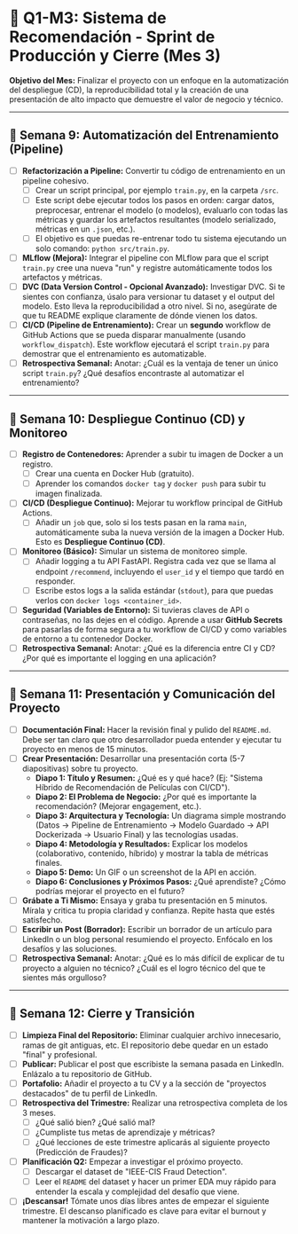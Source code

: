 # 🎯 Q1-M3: Sistema de Recomendación - Sprint de Producción y Cierre (Mes 3)

**Objetivo del Mes:** Finalizar el proyecto con un enfoque en la automatización del despliegue (CD), la reproducibilidad total y la creación de una presentación de alto impacto que demuestre el valor de negocio y técnico.

---

## 📌 Semana 9: Automatización del Entrenamiento (Pipeline)

*   [ ] **Refactorización a Pipeline:** Convertir tu código de entrenamiento en un pipeline cohesivo.
    *   [ ] Crear un script principal, por ejemplo `train.py`, en la carpeta `/src`.
    *   [ ] Este script debe ejecutar todos los pasos en orden: cargar datos, preprocesar, entrenar el modelo (o modelos), evaluarlo con todas las métricas y guardar los artefactos resultantes (modelo serializado, métricas en un `.json`, etc.).
    *   [ ] El objetivo es que puedas re-entrenar todo tu sistema ejecutando un solo comando: `python src/train.py`.
*   [ ] **MLflow (Mejora):** Integrar el pipeline con MLflow para que el script `train.py` cree una nueva "run" y registre automáticamente todos los artefactos y métricas.
*   [ ] **DVC (Data Version Control - Opcional Avanzado):** Investigar DVC. Si te sientes con confianza, úsalo para versionar tu dataset y el output del modelo. Esto lleva la reproducibilidad a otro nivel. Si no, asegúrate de que tu README explique claramente de dónde vienen los datos.
*   [ ] **CI/CD (Pipeline de Entrenamiento):** Crear un **segundo** workflow de GitHub Actions que se pueda disparar manualmente (usando `workflow_dispatch`). Este workflow ejecutará el script `train.py` para demostrar que el entrenamiento es automatizable.
*   [ ] **Retrospectiva Semanal:** Anotar: ¿Cuál es la ventaja de tener un único script `train.py`? ¿Qué desafíos encontraste al automatizar el entrenamiento?

---

## 📌 Semana 10: Despliegue Continuo (CD) y Monitoreo

*   [ ] **Registro de Contenedores:** Aprender a subir tu imagen de Docker a un registro.
    *   [ ] Crear una cuenta en Docker Hub (gratuito).
    *   [ ] Aprender los comandos `docker tag` y `docker push` para subir tu imagen finalizada.
*   [ ] **CI/CD (Despliegue Continuo):** Mejorar tu workflow principal de GitHub Actions.
    *   [ ] Añadir un `job` que, solo si los tests pasan en la rama `main`, automáticamente suba la nueva versión de la imagen a Docker Hub. Esto es **Despliegue Continuo (CD)**.
*   [ ] **Monitoreo (Básico):** Simular un sistema de monitoreo simple.
    *   [ ] Añadir logging a tu API FastAPI. Registra cada vez que se llama al endpoint `/recommend`, incluyendo el `user_id` y el tiempo que tardó en responder.
    *   [ ] Escribe estos logs a la salida estándar (`stdout`), para que puedas verlos con `docker logs <container_id>`.
*   [ ] **Seguridad (Variables de Entorno):** Si tuvieras claves de API o contraseñas, no las dejes en el código. Aprende a usar **GitHub Secrets** para pasarlas de forma segura a tu workflow de CI/CD y como variables de entorno a tu contenedor Docker.
*   [ ] **Retrospectiva Semanal:** Anotar: ¿Qué es la diferencia entre CI y CD? ¿Por qué es importante el logging en una aplicación?

---

## 📌 Semana 11: Presentación y Comunicación del Proyecto

*   [ ] **Documentación Final:** Hacer la revisión final y pulido del `README.md`. Debe ser tan claro que otro desarrollador pueda entender y ejecutar tu proyecto en menos de 15 minutos.
*   [ ] **Crear Presentación:** Desarrollar una presentación corta (5-7 diapositivas) sobre tu proyecto.
    *   **Diapo 1: Título y Resumen:** ¿Qué es y qué hace? (Ej: "Sistema Híbrido de Recomendación de Películas con CI/CD").
    *   **Diapo 2: El Problema de Negocio:** ¿Por qué es importante la recomendación? (Mejorar engagement, etc.).
    *   **Diapo 3: Arquitectura y Tecnología:** Un diagrama simple mostrando (Datos -> Pipeline de Entrenamiento -> Modelo Guardado -> API Dockerizada -> Usuario Final) y las tecnologías usadas.
    *   **Diapo 4: Metodología y Resultados:** Explicar los modelos (colaborativo, contenido, híbrido) y mostrar la tabla de métricas finales.
    *   **Diapo 5: Demo:** Un GIF o un screenshot de la API en acción.
    *   **Diapo 6: Conclusiones y Próximos Pasos:** ¿Qué aprendiste? ¿Cómo podrías mejorar el proyecto en el futuro?
*   [ ] **Grábate a Ti Mismo:** Ensaya y graba tu presentación en 5 minutos. Mírala y critica tu propia claridad y confianza. Repite hasta que estés satisfecho.
*   [ ] **Escribir un Post (Borrador):** Escribir un borrador de un artículo para LinkedIn o un blog personal resumiendo el proyecto. Enfócalo en los desafíos y las soluciones.
*   [ ] **Retrospectiva Semanal:** Anotar: ¿Qué es lo más difícil de explicar de tu proyecto a alguien no técnico? ¿Cuál es el logro técnico del que te sientes más orgulloso?

---

## 📌 Semana 12: Cierre y Transición

*   [ ] **Limpieza Final del Repositorio:** Eliminar cualquier archivo innecesario, ramas de git antiguas, etc. El repositorio debe quedar en un estado "final" y profesional.
*   [ ] **Publicar:** Publicar el post que escribiste la semana pasada en LinkedIn. Enlázalo a tu repositorio de GitHub.
*   [ ] **Portafolio:** Añadir el proyecto a tu CV y a la sección de "proyectos destacados" de tu perfil de LinkedIn.
*   [ ] **Retrospectiva del Trimestre:** Realizar una retrospectiva completa de los 3 meses.
    *   [ ] ¿Qué salió bien? ¿Qué salió mal?
    *   [ ] ¿Cumpliste tus metas de aprendizaje y métricas?
    *   [ ] ¿Qué lecciones de este trimestre aplicarás al siguiente proyecto (Predicción de Fraudes)?
*   [ ] **Planificación Q2:** Empezar a investigar el próximo proyecto.
    *   [ ] Descargar el dataset de "IEEE-CIS Fraud Detection".
    *   [ ] Leer el `README` del dataset y hacer un primer EDA muy rápido para entender la escala y complejidad del desafío que viene.
*   [ ] **¡Descansar!** Tómate unos días libres antes de empezar el siguiente trimestre. El descanso planificado es clave para evitar el burnout y mantener la motivación a largo plazo.